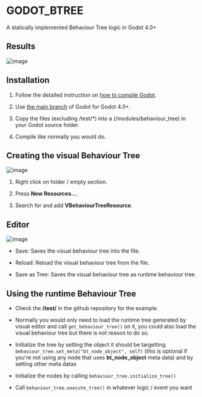 # GODOT_BTREE
A statically implemented Behaviour Tree logic in Godot 4.0+

## Results
![image](https://user-images.githubusercontent.com/61026912/183294642-d5ad51b3-4bed-4b14-89ad-3ea86a4a4662.png)


## Installation
1.  Follow the detailed instruction on [how to compile Godot](https://docs.godotengine.org/en/stable/development/compiling/index.html).

2.  Use [the main branch](https://github.com/godotengine/godot) of Godot for Godot 4.0+.

3.  Copy the files (excluding /test/*) into a (/modules/behaviour_tree) in your Godot source folder.

4.  Compile like normally you would do.


## Creating the visual Behaviour Tree
![image](https://user-images.githubusercontent.com/61026912/183295000-5363ebc7-533d-44fa-a142-18ac53e11bdd.png)
1.  Right click on folder / empty section.

2.  Press **New Resources...**.

3.  Search for and add **VBehaviourTreeResource**.


## Editor
![image](https://user-images.githubusercontent.com/61026912/183294882-ad2ac841-76cf-43a5-a782-922f85255451.png)

* Save: Saves the visual behaviour tree into the file.

* Reload: Reload the visual behaviour tree from the file.

* Save as Tree: Saves the visual behaviour tree as runtime behaviour tree.


## Using the runtime Behaviour Tree
* Check the **/test/** in the github repository for the example.

* Normally you would only need to load the runtime tree generated by visual editor and call `get_behaviour_tree()` on it, you could also load the visual behaviour tree but there is not reason to do so.

* Initialize the tree by setting the object it should be targetting `behaviour_tree.set_meta("bt_node_object", self)` (this is optional if you're not using any node that uses **bt_node_object** meta data) and by setting other meta datas

* Initialize the nodes by calling `behaviour_tree.initialize_tree()`

* Call `behaviour_tree.execute_tree()` in whatever logic / event you want
